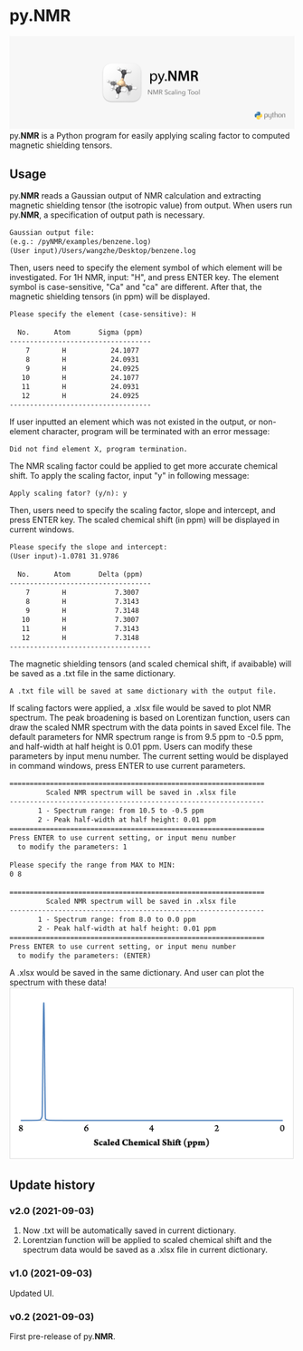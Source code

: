 # py.NMR
![](pyNMR_rm.png)
py.**NMR** is a Python program for easily applying scaling factor to computed magnetic shielding 
tensors.

## Usage

py.**NMR** reads a Gaussian output of NMR calculation and extracting magnetic shielding 
tensor (the isotropic value) from output. When users run py.**NMR**, a specification of output 
path is necessary.

```
Gaussian output file:
(e.g.: /pyNMR/examples/benzene.log)
(User input)/Users/wangzhe/Desktop/benzene.log 
```

Then, users need to specify the element symbol of which element will be investigated. For 1H NMR, 
input: "H", and press ENTER key. The element symbol is case-sensitive, "Ca" and "ca" are different. 
After that, the magnetic shielding tensors (in ppm) will be displayed.

```
Please specify the element (case-sensitive): H

  No.      Atom       Sigma (ppm)
-----------------------------------
    7        H           24.1077
    8        H           24.0931
    9        H           24.0925
   10        H           24.1077
   11        H           24.0931
   12        H           24.0925
-----------------------------------
```

If user inputted an element which was not existed in the output, or non-element character, program 
will be terminated with an error message:

```
Did not find element X, program termination.
```

The NMR scaling factor could be applied to get more accurate chemical shift. To apply the scaling factor, 
input "y" in following message:

```
Apply scaling fator? (y/n): y
```

Then, users need to specify the scaling factor, slope and intercept, and press ENTER key. The scaled chemical 
shift (in ppm) will be displayed in current windows.

```
Please specify the slope and intercept:
(User input)-1.0781 31.9786

  No.      Atom       Delta (ppm)
-----------------------------------
    7        H            7.3007
    8        H            7.3143
    9        H            7.3148
   10        H            7.3007
   11        H            7.3143
   12        H            7.3148
-----------------------------------
```

The magnetic shielding tensors (and scaled chemical shift, if avaibable) will be saved as a .txt file in the same dictionary.

```
A .txt file will be saved at same dictionary with the output file.
```

If scaling factors were applied, a .xlsx file would be saved to plot NMR spectrum. The peak broadening is based on Lorentizan function, 
users can draw the scaled NMR spectrum with the data points in saved Excel file. The default parameters for NMR spectrum range is from 9.5 ppm 
to -0.5 ppm, and half-width at half height is 0.01 ppm. Users can modify these parameters by input menu number. The current setting would be 
displayed in command windows, press ENTER to use current parameters.

```
===============================================================
         Scaled NMR spectrum will be saved in .xlsx file
---------------------------------------------------------------
       1 - Spectrum range: from 10.5 to -0.5 ppm
       2 - Peak half-width at half height: 0.01 ppm
===============================================================
Press ENTER to use current setting, or input menu number
  to modify the parameters: 1

Please specify the range from MAX to MIN:
0 8

===============================================================
         Scaled NMR spectrum will be saved in .xlsx file
---------------------------------------------------------------
       1 - Spectrum range: from 8.0 to 0.0 ppm
       2 - Peak half-width at half height: 0.01 ppm
===============================================================
Press ENTER to use current setting, or input menu number
  to modify the parameters: (ENTER)
```

A .xlsx would be saved in the same dictionary. And user can plot the spectrum with these data!
![](/example/benzene_fig.png)

## Update history

### v2.0 (2021-09-03)
1. Now .txt will be automatically saved in current dictionary.
2. Lorentzian function will be applied to scaled chemical shift and the spectrum data would be saved as a .xlsx file in current dictionary.

### v1.0 (2021-09-03)
Updated UI.

### v0.2 (2021-09-03)

First pre-release of py.**NMR**.
